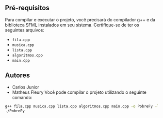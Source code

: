 ## Pré-requisitos

Para compilar e executar o projeto, você precisará do compilador g++ e da biblioteca SFML instalados em seu sistema. Certifique-se de ter os seguintes arquivos:

- `fila.cpp`
- `musica.cpp`
- `lista.cpp`
- `algoritmos.cpp`
- `main.cpp`

## Autores
- Carlos Junior
- Matheus Fleury
Você pode compilar o projeto utilizando o seguinte comando:

```bash
g++ fila.cpp musica.cpp lista.cpp algoritmos.cpp main.cpp -o PobreFy -lsfml-audio
./PobreFy
